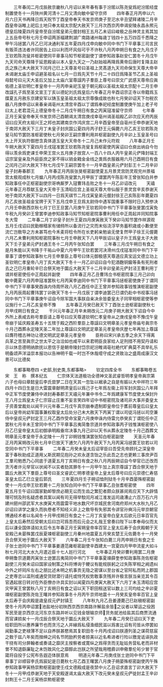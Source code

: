 <!-- { "loadSidebar": true } -->
　　三年春闰二月戊辰赦京畿秋八月诏以来年春有事于汾隂以陈尧叟爲祀汾隂经度制置使冬十一月陜州黄河清十二月又清向敏中留守京师
　　四年春正月丙申以六月六日天书再降日爲天贶节丁酉皇帝奉天书发京师庚子至汜水辛丑望拜诸陵二月辛酉皇帝诣睢上祀后土地只奉太祖太宗配大赦天下三月次西京丙申谒安陵永昌永熈元德皇后陵夏四月皇帝至自汾隂皇弟元偓封相王五月乙未诏曰峻极之岳神灵主焉其加上五岳帝号秋七月壬申诏两浙福建荆湖广南路诸州每歳丁钱四十五万四百千悉降之甲午冯拯罢八月乙巳河决通利军五年夏四月戊申向敏中同中书门下平章事三司言民有贩茶违法者许同居告上曰以利而坏风俗可乎不许秋八月丙申朔日有食之九月戊子王钦若陈尧叟并枢密使同平章事马知节枢密副使丁谓参知政事赵安仁罢冬十月戊午九天司命天尊降于延恩殿谕以本人皇九天之一乃赵始祖再降爲黄帝后唐时复降主赵氏之族己未大赦天下闰月己巳上天尊圣号曰圣祖上灵髙道九天司命保生天尊大帝辛未谒谢太庙壬申诏避圣祖名以七月一日爲先天节十月二十四日爲降圣节乙亥上圣祖母懿号曰元天大圣后又加上太庙六室尊諡丙子羣臣上尊号曰崇文广武感天尊帝应眞佑德上圣钦明仁孝皇帝十一月丙申亲祀玉皇于朝元殿以圣祖太祖太宗配十二月壬申改諡孔子爲至圣文宣王丁亥以德妃刘氏爲皇后六年春正月辛酉诏宗正寺以帝籍爲玉牒夏五月赦东京建安军以铸玉皇圣祖太祖太宗尊像成故也秋七月癸卯诏天下勿税农器八月庚申诏以来春亲谒亳州太清宫辛酉以丁谓爲奉祀经度制置使庚午加上老子号曰太上老君混元上德皇帝冬十二月戊午朔日有食之丙寅冦准留守京师
　　七年春正月壬寅皇帝奉天书发京师己酉朝谒太清宫庚戌幸亳州谒圣祖殿乙卯次应天府丙辰诏曰应天府太祖兴王之邦也其建南京作鸿庆宫二月辛酉皇帝至自亳州壬申恭谢天地于南郊大赦天下三月丁未皇子封庆国公夏四月丙子舒王元偁薨六月乙亥王钦若陈尧叟马知节罢防准枢密使秋七月癸卯王嗣宗曹利用并枢密副使九月辛卯上玉皇圣号曰太上开天执符御厯含真体道玉皇大天帝冬十二月己未作元符观
　　八年春正月壬午朔大赦天下夏四月壬戌冦准罢王钦若陈尧叟复爲枢密使丙寅诏曰仓庾出纳自今勿得以羡余爲吏课壬申荣王宫火五月庚子放宫人一百八十四人丙午皇弟元俨降封端王诏宗室皇亲及外庭臣庶之家不得以销金戭金金线之类爲衣服器用六月己酉朔日有食之闰月己卯大赦天下秋七月戊午王嗣宗罢冬十一月辛酉皇弟元俨封彭王十二月辛卯皇子封寿春郡王
　　九年春正月丙辰张旻枢密副使夏五月景灵宫防灵观兖州景福宫太极观成秋七月蝗八月丙戌陈尧叟罢九月甲辰丁谓罢丙午陈彭年王曾张知白并参知政事任中正枢密副使宗哥唃厮罗入冦曹玮击败之冬十一月乙卯诏改元
　　天禧元年春正月荐献玉皇大天帝于玉清昭应宫上圣祖天尊大帝仙服于景灵宫辛亥恭谢天地于南郊大赦天下以四月一日爲天祺节二月戊寅皇弟元偓封徐王己亥陈彭年薨夏四月乙亥攽圣祖金宝牌于天下五月戊申王旦爲太尉侍中遇军国重事不限时日入预参决六月壬申赦西京秋七月丁巳王旦罢八月庚午王钦若同中书门下平章事张旻罢戊寅免牛税九月癸卯王曾罢李迪参知政事马知节知枢密院事曹利用任中正周起并同知院事冬大雪
　　二年春二月丁卯皇子封升王夏四月庚寅赦天下癸卯马知节罢作祥源观五月壬戌诏曰民勤稼穑家有储偫所以备流行之灾而末俗浇浮罕务蓄积歳或小歉便至流亡岂敎导之方未甚笃也今禾麦将稔令所在长吏躬亲勉谕无使复然甲子徐王元偓薨六月乙未曹利用知枢密院事秋七月壬申赦天下八月甲辰诏以皇子升王爲皇太子大赦天下壬子皇弟元俨封通王冬十二月丙午张知白罢
　　三年春三月戊午朔日有食之是月朱能以天书降于干祐山中夏六月甲午王钦若罢河决滑州戊戌冦准同中书门下平章事丁谓参知政事秋七月壬申羣臣上尊号曰体元御极感天尊道应真宝运文德立功上圣钦明仁孝皇帝八月丁亥大赦天下冬十一月乙卯诏曰自今犯酒麴铜鍮等条有死刑者去之己巳月重轮辛巳合祭天地于圜丘大赦天下十二月辛卯皇弟元俨封泾王曹利用丁谓并枢密使任中正周起并副使
　　四年春正月乙丑曹玮佥书枢密院事三月己卯向敏中薨夏六月丙申冦准罢秋七月丙寅李迪同中书门下平章事冯拯枢密使庚子丁谓同中书门下平章事癸酉诛内侍周怀政八月乙酉任中正王曾并参知政事钱惟演枢密副使九月丙辰周起曹玮罢丁卯赦天下冬十一月戊辰丁谓李迪罢己巳谓仍赴中书视事冯拯同中书门下平章事庚午诏自今除军国大事朕自亲决余皆委皇太子同宰相枢密使等参议施行十二月乙亥皇帝不豫
　　五年春正月癸巳赦天下丁酉张士逊枢密副使秋七月甲戌朔日有食之
　　干兴元年春正月辛未朔改元二月庚子朔大赦天下诏自今中外所上表咸去称号羣臣请上尊号曰应天尊道钦明仁孝皇帝从之庚戌皇帝不豫戊午皇帝崩于延庆殿圣寿五十五殡于殿之西阶羣臣上尊諡曰文明章圣元孝皇帝庙号眞宗冬十月己酉葬永定陵天圣二年加上尊諡曰文明武定章圣元孝皇帝庆歴七年再加上尊諡曰膺符稽古神功让德文明武定章圣元孝皇帝
　　臣称曰宋兴承五季之余天下得离兵革之苦至眞宗之世太平之治洽如也咸平以来君明臣良家给人足刑措不用契丹请和示以休息德明纳款抚以恩信于是朝帝陵封岱宗祀汾睢谒亳社絶代旷典莫不具举礼乐明备颂声洋溢崇本报功以告神明千载一时岂不休哉噫守成之贤致治之盛周成康汉文景可以比德矣










　　东都事略卷四
<史部,别史类,东都事略>
　　钦定四库全书
　　东都事略卷五　　　　　宋　王　称　撰本纪五
　　仁宗体天法道极功全德神文圣武睿哲明孝皇帝眞宗第六子也母曰章懿皇后李氏尝梦二日在天其一忽坠以裾承之自是有娠以大中祥符三年四月十四日生是日大雷震章献明肃皇后以爲己子七年爲左衞上将军封庆国公八年拜中正军节度使兼侍中进封寿春郡王天禧元年兼中书令二年爲建康军节度使太保封升王八月立爲皇太子仁宗容止庄重不妄言笑四年诏中书枢密院及诸司非大事并委皇太子资善堂裁处以闻干兴元年春二月戊午真宗崩奉遗制即皇帝位于匶前尊皇后曰皇太后以皇帝尚幼军国事兼权取皇太后处分己未大赦天下丙寅丁谓以司徒冯拯以司空兼侍中皇叔元俨封定王三月乙酉作受命宝夏六月庚申诛内侍雷允恭癸亥丁谓贬任中正罢秋七月辛未王曾同中书门下平章事吕夷简鲁宗道并参知政事丙子钱惟演枢密使八月乙巳皇帝皇太后初御承明殿垂帘决事九月己卯以天书从葬永定陵冬十月己酉葬文明章圣元孝皇帝于永定陵十一月丁卯朔钱惟演罢张知白枢密副使
　　天圣元年春正月丙寅朔改元秋七月辛巳放天下逋欠八月丙午赦天下九月丙寅冯拯罢王钦若以司空同中书门下平章事
　　二年春二月癸未皇太后诏宰臣曰吾受先帝顾托之深皇帝富于春秋助成正道用乂斯民期见抱孙之欢永遂含饴之乐此吾之志也更赖三事庶尹百工羣司勉悉乃心同底于道夏五月丁亥朔日有食之秋八月丙辰朔诏自今举官已迁改而贪汚者许元举官以状闻不以实者劾其罪冬十一月甲午加上真宗尊諡丁酉合祭天地于圜丘大赦天下羣臣上尊号曰圣文睿武仁明孝德皇帝上皇太后尊号曰应元崇德仁寿慈圣皇太后乙巳立皇后郭氏
　　三年夏四月壬子朔诏恤刑狱冬十月辛酉晏殊枢密副使十一月戊申王钦若薨十二月张知白同中书门下平章事乙丑张耆枢密使
　　四年夏五月壬午诏曰国家勤卹黎庶必期无讼而生齿之繁犯者颇众朕甚闵焉应天下大辟情理可悯及刑名疑虑者具案以闻有司无得举駮闰月减江淮发运司歳漕止六百万石六月建州劒州邵武军大水庚寅大雨震雷平地水数尺坏京城民舍河南府郑州大水秋九月乙卯诏曰讲学之废久而执卷者不知经义非上之敎导有失邪其令讲官孙奭冯元举京朝官博通经术者以名闻冬十月甲戌朔日有食之十二月丁亥皇帝白皇太后欲元日率百官先上皇太后寿然后受朝太后曰岂可爲吾而后元会之礼哉王曾奏曰陛下以孝奉母仪而太后以谦全国体请如太后令五年春正月壬寅朔皇帝率百官上皇太后寿于会庆殿朝于天安殿己未晏殊罢戊辰夏竦枢密副使三月秦州地震夏五月癸亥楚王元佐薨冬十一月癸丑合祭天地于圜丘大赦天下
　　六年春二月壬午张知白薨三月丙申朔日有食之壬子张士逊同中书门下平章事姜遵范雍枢密副使辛酉建太一宫夏四月甲申流星大如斗秋七月河北大水九月遣近臣十七人廵行河北
　　七年春正月癸卯曹利用罢二月庚申朔鲁宗道薨丙寅张士逊罢吕夷简同中书门下平章事夏竦薛奎参知政事陈尧佐枢密副使三月癸未诏曰国家设制策之科将博询于鲠议有能规朕躬之过失陈宰相之阙遗纠中外之奸囘斥左右之朋比述未明之机事贡无隐之密谋以至台省之官阿私而罔上郡国之吏専恣以滥刑或通受货财潜行请托或恃凭权势敢事贪残并许极言朕当亲览其令百官遇起居日转对在外臣僚亦许具实封以闻夏四月庚寅大赦天下六月丁未玉清昭应宫灾甲寅王曾罢秋八月丁亥朔日有食之诏以天下职田租送官以数上三司均给之辛卯夏竦枢密副使陈尧佐王曙并参知政事冬十月丙午京师地震十一月癸亥皇帝率百官上皇太后寿于会庆殿是歳皇叔元俨封镇王
　　八年秋九月乙丑姜遵薨己巳赵稹枢密副使冬十月丙申诏罢池盐地分初陜西京西京南路许解盐余皆之议者以辇运之役困军民至是京西京北河东京东路并听以见钱金银输京师货务就池给盐其后商贾流通而官课损矣十一月戊辰合祭天地于圜丘大赦天下
　　九年春二月癸巳诏曰天下吏给职田所以惠养廉节也而贪污之人并縁爲私侵渔细民滋以爲害比诏有司皆从停罢如闻勤事之吏禄薄不足以自养朕甚愍焉其复职田冬十月丙戌诏曰朕遵列圣之谋荷慈宸之敎于兹八年矣而搢绅之间名节罔励矜劳者掠美以近名希进者行险以徼宠诋诬执政干挠有司分屏翰者或奏请之靡厌主按察者或寛纵之爲得贪而无耻姑务营私老而非材曽不知退繇廉耻之未饬致风化之靡醇此岂朕之所望哉用稽彞训申儆羣伦茍少冒于官箴将自投于公宪布告遐迩体朕意焉
　　明道元年春二月庚戌张士逊同中书门下平章事丁卯顺容李氏爲宸妃是日薨秋七月乙酉王曙罢八月庚子朔晏殊枢密副使丙午殊参知政事甲寅杨崇勲枢密副使壬戍文德殿成是夜禁中火乙丑诏求直言丁卯大赦天下冬十一月甲戍恭谢天地于天安殿遂谒太庙大赦天下改元癸未皇叔元俨徙封孟王辛卯封荆王十二月壬寅杨崇勲枢密使

